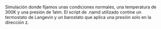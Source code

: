 Simulación donde fijamos unas condiciones normales, una temperatura de 300K y una presión de 1atm.
El script de .namd utilizado contine un termostato de Langevin y un barostato que aplica una presión solo en la dirección z.
